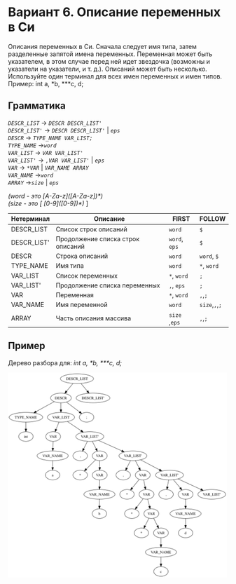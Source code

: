 # Вариант 6. Описание переменных в Си

Описания переменных в Си. Сначала следует имя типа, затем разделенные запятой имена переменных. Переменная может быть указателем, в этом случае перед ней идет звездочка (возможны и указатели на указатели, и т. д.). Описаний может быть несколько.<br>
Используйте один терминал для всех имен переменных и имен типов.<br>
Пример: int a, *b, ***c, d;<br>

## Грамматика
*`DESCR_LIST`* -> *`DESCR DESCR_LIST'`*<br>
*`DESCR_LIST'`* -> *`DESCR DESCR_LIST'`* | *`eps`* <br>
*`DESCR`* -> *`TYPE_NAME VAR_LIST;`*<br>
*`TYPE_NAME`* ->*`word`*<br>
*`VAR_LIST`* -> *`VAR VAR_LIST'`*<br>
*`VAR_LIST'`* -> *`,VAR VAR_LIST'`* | *`eps`* <br>
*`VAR`* -> *`*VAR`* | *`VAR_NAME ARRAY`*<br>
*`VAR_NAME`* ->*`word`*<br>
*`ARRAY`* ->*`size`* | *`eps`* <br>

*(word -  это \[A-Za-z\](\[A-Za-z\])\*)* <br>
*(size -  это [ \[0-9\](\[0-9\])\*)* ]

Нетерминал | Описание | FIRST | FOLLOW
-|-|-|-
DESCR_LIST | Список строк описаний | `word` | `$`
DESCR_LIST' | Продолжение списка строк описаний | `word`, `eps` | `$`
DESCR | Строка описаний | `word` | `word`, `$`
TYPE_NAME | Имя типа | `word` | `*`, `word`
VAR_LIST | Список переменных | `*`, `word` | `;`
VAR_LIST' | Продолжение списка переменных |  `,`, `eps`  | `;`
VAR | Переменная  |  `*`, `word` | `,`,`;`
VAR_NAME | Имя переменной |  `word` | `size`,`,`,`;`
ARRAY | Часть описания массива |  `size` ,`eps` | `,`,`;`

## Пример
Дерево разбора для: *int a, \*b, \*\*\*c, d;*<br>

<img src="tree.png" style="width: 500px; float: midle" />